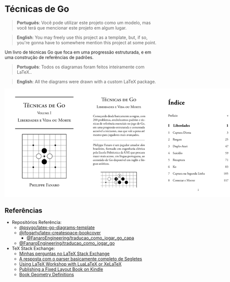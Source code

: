 # Técnicas de Go

> **Português**: Você pode utilizar este projeto como um modelo, mas você terá que mencionar este projeto em algum lugar.

> **English**: You may freely use this project as a template, but, if so, you're gonna have to somewhere mention this project at some point.

Um livro de técnicas Go que foca em uma progressão estruturada, e em uma construção de referências de padrões.

> **Português**: Todos os diagramas foram feitos inteiramente com LaTeX..

> **English**: All the diagrams were drawn with a custom LaTeX package.

<div style="display: inline-flex">
  <img src="assets/amostras_imagens/capa.png" width="250px" alt="capa" />
  <img src="assets/amostras_imagens/contra_capa.png" width="250px" alt="contra-capa" />
  <img src="assets/amostras_imagens/indice_1.png" width="250px" alt="Índice 1" />
  <img src="assets/amostras_imagens/indice_2.png" width="250px" alt="Índice 2" />
  <img src="assets/amostras_imagens/indice_3.png" width="250px" alt="Índice 3" />
  <img src="assets/amostras_imagens/prefacio_1.png" width="250px" alt="Prefácio 1" />
  <img src="assets/amostras_imagens/prefacio_2.png" width="250px" alt="Prefácio 2" />
  <img src="assets/amostras_imagens/captura_direta_1.png" width="250px" alt="Captura Direta 1" />
  <img src="assets/amostras_imagens/captura_direta_2.png" width="250px" alt="Captura Direta 2" />
  <img src="assets/amostras_imagens/escadas_1.png" width="250px" alt="Escadas 1" />
  <img src="assets/amostras_imagens/escadas_2.png" width="250px" alt="Escadas 2" />
  <img src="assets/amostras_imagens/redes_1.png" width="250px" alt="Redes 1" />
  <img src="assets/amostras_imagens/espremer_1.png" width="250px" alt="Espremer 1" />
  <img src="assets/amostras_imagens/atravessar_1.png" width="250px" alt="Atravessar 1" />
  <img src="assets/amostras_imagens/atravessar_2.png" width="250px" alt="Atravessar 2" />
  <img src="assets/amostras_imagens/corridas_de_captura_1.png" width="250px" alt="Corridas de Captura 1" />
  <img src="assets/amostras_imagens/olhos_falsos_1.png" width="250px" alt="Olhos Falsos 1" />
  <img src="assets/amostras_imagens/vida_na_segunda_linha_1.png" width="250px" alt="Vida na Segunda Linha 1" />
  <img src="assets/amostras_imagens/seki_1.png" width="250px" alt="Seki 1" />
</div>

## Referências

- Repositórios Referência:
  - [@psygo/latex-go-diagrams-template](https://github.com/psygo/latex-go-diagrams-template)
  - [@jfogarty/latex-createspace-bookcover](https://github.com/jfogarty/latex-createspace-bookcover)
    - [@FanaroEngineering/traducao_como_jogar_go_capa](https://github.com/FanaroEngineering/traducao_como_jogar_go_capa)
  - [@FanaroEngineering/traducao_como_jogar_go](https://github.com/FanaroEngineering/traducao_como_jogar_go)
- TeX Stack Exchange:
  - [Minhas perguntas no LaTeX Stack Exchange](https://tex.stackexchange.com/users/64441/psygo?tab=questions)
  - [A resposta com o parser basicamente completo de Segletes](https://tex.stackexchange.com/a/709698/64441)
  - [Using LaTeX Workshop with LuaLaTeX or XeLaTeX](https://tex.stackexchange.com/a/726655/64441)
  - [Publishing a Fixed Layout Book on Kindle](https://tex.stackexchange.com/q/727421/64441)
  - [Book Geometry Definitions](https://tex.stackexchange.com/a/508358/64441)
